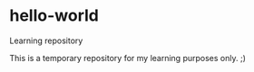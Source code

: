 # hello-world
Learning repository

This is a temporary repository for my learning purposes only. ;)
